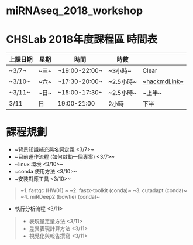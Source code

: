 # miRNAseq_2018_workshop
CHSLab 2018年度課程區
時間表
==

|上課日期|星期|時間|時數||
|----|----|----|----|----|
|~3/7~|~三~|~19:00-22:00~|~3小時~|Clear|
|~3/10~|~六~|~17:30-20:00~|~2.5小時~|[~hackmdLink~](https://hackmd.io/oH1djGZFQgyVxzckPYL59g)|~
|~3/11~|~日~|~15:00-17:30~|~2.5小時~|~上半~|
|3/11|日|19:00-21:00|2小時|下半|

課程規劃
==
+ ~背景知識補充與名詞定義 <3/7>~
+ ~目前運作流程 (如何啟動一個專案) <3/7>~
+ ~linux 環境 <3/10>~
+ ~conda 使用方法 <3/10>~
+ ~安裝對應工具 <3/10>~
>~1. fastqc (HW01) ~
>~2. fastx-toolkit (conda)~
>~3. cutadapt (conda)~
>~4. miRDeep2 (bowtie) (conda)~
+ 執行分析流程 <3/11>
>+ 表現量定量方法 <3/11>
>+ 差異表現計算方法 <3/11>
>+ 視覺化與報告撰寫 <3/11>
